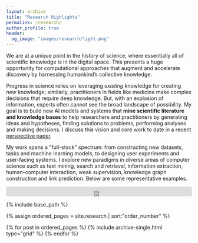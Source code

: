 ```yaml
---
layout: archive
title: "Research Highlights"
permalink: /research/
author_profile: true
header:
  og_image: "images/research/light.png"
---
```

<!-- [[For my list of publications, see here.]](https://scholar.google.com/citations?hl=en&user=RZbspgIAAAAJ&view_op=list_works&sortby=pubdate) -->
We are at a unique point in the history of science, where essentially all of scientific knowledge is in the digital space. This presents a huge opportunity for computational approaches that augment and accelerate discovery by harnessing humankind’s collective knowledge. 

Progress in science relies on leveraging _existing_ knowledge for creating _new_ knowledge; similarly, practitioners in fields like medicine make complex decisions that require deep knowledge. But, with an explosion of information, experts often cannot see the broad landscape of possibility. My goal is to build new AI models and systems that **mine scientific literature and knowledge bases** to help researchers and practitioners by generating ideas and hypotheses, finding solutions to problems, performing analyses and making decisions. I discuss this vision and core work to date in a recent [perspective paper](https://arxiv.org/abs/2205.02007).

My work spans a "full-stack" spectrum: from constructing new datasets, tasks and machine learning models, to designing user experiments and user-facing systems. I explore new paradigms in diverse areas of computer science such as text mining, search and retrieval, information extraction, human-computer interaction, weak supervision, knowledge graph construction and link prediction. Below are some representative examples. 

<div style="padding:5.25% 0 0 0;position:relative;"><iframe src="https://player.vimeo.com/video/840526776?h=672d34af59" style="position:absolute;top:0;left:0;width:100%;height:100%;" frameborder="0" allow="autoplay; fullscreen; picture-in-picture" allowfullscreen></iframe></div><script src="https://player.vimeo.com/api/player.js"></script>

<nbsp>

{% include base_path %}

{% assign ordered_pages = site.research | sort:"order_number" %}

{% for post in ordered_pages %}
  {% include archive-single.html type="grid" %}
{% endfor %}
